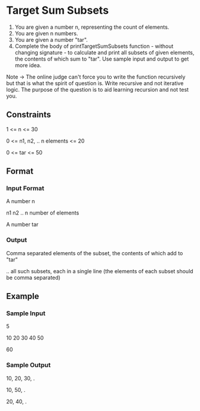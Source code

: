 # Target Sum Subsets

1. You are given a number n, representing the count of elements.
2. You are given n numbers.
3. You are given a number "tar".
4. Complete the body of printTargetSumSubsets function - without changing signature - to calculate and print all subsets of given elements, the contents of which sum to "tar". Use sample input and output to get more idea.

Note -> The online judge can't force you to write the function recursively but that is what the spirit of question is. Write recursive and not iterative logic. The purpose of the question is to aid learning recursion and not test you.

## Constraints
1 <= n <= 30

0 <= n1, n2, .. n elements <= 20

0 <= tar <= 50

## Format
### Input Format
A number n

n1
n2
.. n number of elements

A number tar

### Output
Comma separated elements of the subset, the contents of which add to "tar"

.. all such subsets, each in a single line (the elements of each subset should be comma separated)

## Example
### Sample Input
5

10
20
30
40
50

60

### Sample Output
10, 20, 30, .

10, 50, .

20, 40, .